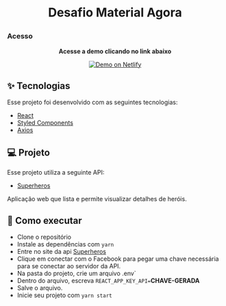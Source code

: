 <h1 align="center">
  <p>Desafio Material Agora</p>
</h1>

### Acesso

<p align="center"><strong>Acesse a demo clicando no link abaixo</strong></p>
<p align="center">
  <a href="https://superheroes-caio-novaes.netlify.app/" target="_blank">
    <img alt="Demo on Netlify" src="https://miro.medium.com/max/3676/1*6EwWSBknlxfk-zErn-d8DQ.png">
  </a>
</p>

## ✨ Tecnologias

Esse projeto foi desenvolvido com as seguintes tecnologias:

- [React](https://pt-br.reactjs.org/)
- [Styled Components](https://styled-components.com/)
- [Axios](https://github.com/axios/axios)


## 💻 Projeto

Esse projeto utiliza a seguinte API:
- [Superheros](https://superheroapi.com/)

Aplicação web que lista e permite visualizar detalhes de heróis.

## 🚀 Como executar

- Clone o repositório
- Instale as dependências com `yarn`
- Entre no site da api [Superheros](https://superheroapi.com/)
- Clique em conectar com o Facebook para pegar uma chave necessária para se conectar ao servidor da API.
- Na pasta do projeto, crie um arquivo .env`
- Dentro do arquivo, escreva `REACT_APP_KEY_API=`<b>CHAVE-GERADA</b>
- Salve o arquivo.
- Inicie seu projeto com `yarn start`
